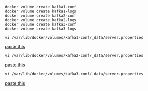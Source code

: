 ```
docker volume create kafka1-conf
docker volume create kafka1-logs
docker volume create kafka2-conf
docker volume create kafka2-logs
docker volume create kafka3-conf
docker volume create kafka3-logs
```

```
vi /var/lib/docker/volumes/kafka1-conf/_data/server.properties
```
[paste this](https://raw.githubusercontent.com/yigitpolat/kafka-stack-linux-on-ibm-z/main/conf/kafka1-server.properties)

```
vi /var/lib/docker/volumes/kafka2-conf/_data/server.properties
```
[paste this](https://raw.githubusercontent.com/yigitpolat/kafka-stack-linux-on-ibm-z/main/conf/kafka2-server.properties)

```
vi /var/lib/docker/volumes/kafka3-conf/_data/server.properties
```
[paste this](https://raw.githubusercontent.com/yigitpolat/kafka-stack-linux-on-ibm-z/main/conf/kafka3-server.properties)

